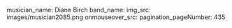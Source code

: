 musician_name: Diane Birch
band_name: 
img_src: images/musician2085.png
onmouseover_src: 
pagination_pageNumber: 435